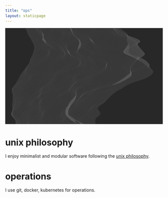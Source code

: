 ```yaml
---
title: "ops"
layout: staticpage
---
```


![mesh](/img/mesh.jpg)

# unix philosophy


I enjoy minimalist and modular software following the [unix philosophy](https://en.wikipedia.org/wiki/Unix_philosophy).

# operations

I use git, docker, kubernetes for operations.
